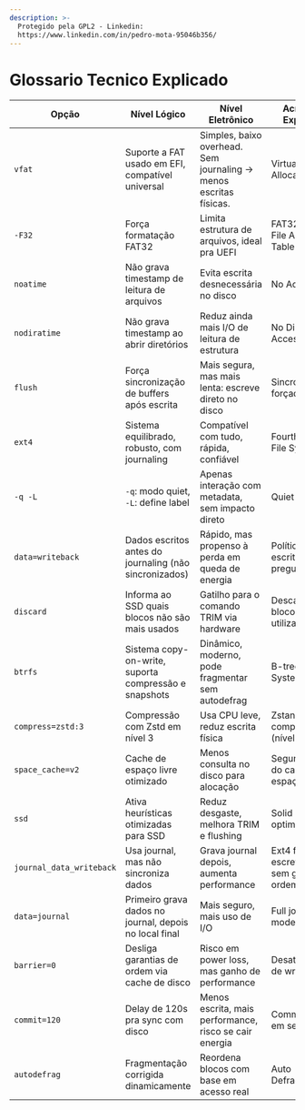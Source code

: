 ```yaml
---
description: >-
  Protegido pela GPL2 - Linkedin:
  https://www.linkedin.com/in/pedro-mota-95046b356/
---
```


# Glossario Tecnico Explicado

| Opção                    | Nível Lógico                                           | Nível Eletrônico                                                  | Acrônimo / Explicação                            |
| ------------------------ | ------------------------------------------------------ | ----------------------------------------------------------------- | ------------------------------------------------ |
| `vfat`                   | Suporte a FAT usado em EFI, compatível universal       | Simples, baixo overhead. Sem journaling → menos escritas físicas. | Virtual FAT (File Allocation Table)              |
| `-F32`                   | Força formatação FAT32                                 | Limita estrutura de arquivos, ideal pra UEFI                      | FAT32: 32-bit File Allocation Table              |
| `noatime`                | Não grava timestamp de leitura de arquivos             | Evita escrita desnecessária no disco                              | No Access Time                                   |
| `nodiratime`             | Não grava timestamp ao abrir diretórios                | Reduz ainda mais I/O de leitura de estrutura                      | No Directory Access Time                         |
| `flush`                  | Força sincronização de buffers após escrita            | Mais segura, mas mais lenta: escreve direto no disco              | Sincronização forçada                            |
| `ext4`                   | Sistema equilibrado, robusto, com journaling           | Compatível com tudo, rápida, confiável                            | Fourth Extended File System                      |
| `-q -L`                  | `-q`: modo quiet, `-L`: define label                   | Apenas interação com metadata, sem impacto direto                 | Quiet / Label                                    |
| `data=writeback`         | Dados escritos antes do journaling (não sincronizados) | Rápido, mas propenso à perda em queda de energia                  | Política de escrita preguiçosa                   |
| `discard`                | Informa ao SSD quais blocos não são mais usados        | Gatilho para o comando TRIM via hardware                          | Descarte de blocos não utilizados                |
| `btrfs`                  | Sistema copy-on-write, suporta compressão e snapshots  | Dinâmico, moderno, pode fragmentar sem autodefrag                 | B-tree File System                               |
| `compress=zstd:3`        | Compressão com Zstd em nível 3                         | Usa CPU leve, reduz escrita física                                | Zstandard compressão (nível 3)                   |
| `space_cache=v2`         | Cache de espaço livre otimizado                        | Menos consulta no disco para alocação                             | Segunda versão do cache de espaço do Btrfs       |
| `ssd`                    | Ativa heurísticas otimizadas para SSD                  | Reduz desgaste, melhora TRIM e flushing                           | Solid State Drive optimization                   |
| `journal_data_writeback` | Usa journal, mas não sincroniza dados                  | Grava journal depois, aumenta performance                         | Ext4 flag: escreve journal sem garantia de ordem |
| `data=journal`           | Primeiro grava dados no journal, depois no local final | Mais seguro, mais uso de I/O                                      | Full journaling mode                             |
| `barrier=0`              | Desliga garantias de ordem via cache de disco          | Risco em power loss, mas ganho de performance                     | Desativa flush de write barrier                  |
| `commit=120`             | Delay de 120s pra sync com disco                       | Menos escrita, mais performance, risco se cair energia            | Commit interval em segundos                      |
| `autodefrag`             | Fragmentação corrigida dinamicamente                   | Reordena blocos com base em acesso real                           | Auto Defragmentação                              |
